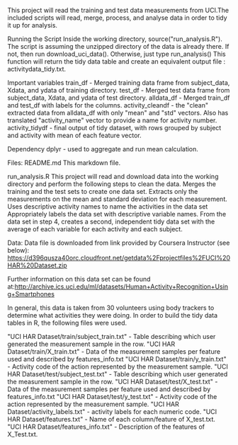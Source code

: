 This project will read the training and test data measurements from UCI.The included scripts will read, merge, process, and analyse data in order to tidy it up for analysis.

Running the Script
Inside the working directory, source("run_analysis.R").
The script is assuming the unzipped directory of the data is already there. 
If not, then run download_uci_data().
Otherwise, just type run_analysis()
This function will return the tidy data table and create an equivalent output file : activitydata_tidy.txt.

Important variables
train_df - Merged training data frame from subject_data, Xdata, and ydata of training directory.
test_df - Merged test data frame from subject_data, Xdata, and ydata of test directory.
alldata_df - Merged train_df and test_df with labels for the columns.
activity_cleandf - the "clean" extracted data from 
alldata_df with only "mean" and "std" vectors.  Also has translated "activity_name" vector to provide a name for activity number.
activity_tidydf - final output of tidy dataset, with rows grouped by subject and activity with mean of each feature vector.

Dependency
dplyr - used to aggregate and run mean calculation.

Files:
README.md
This markdown file.

run_analysis.R
This project will read and download data into the working directory and perform the following steps to clean the data.
Merges the training and the test sets to create one data set.
Extracts only the measurements on the mean and standard deviation for each measurement.
Uses descriptive activity names to name the activities in the data set
Appropriately labels the data set with descriptive variable names.
From the data set in step 4, creates a second, independent tidy data set with the average of each variable for each activity and each subject.

Data:
Data file is downloaded from link provided by Coursera Instructor (see below):
https://d396qusza40orc.cloudfront.net/getdata%2Fprojectfiles%2FUCI%20HAR%20Dataset.zip

Further information on this data set can be found at:http://archive.ics.uci.edu/ml/datasets/Human+Activity+Recognition+Using+Smartphones

In general, this data is taken from 30 volunteers using body trackers to determine what activities they were doing. 
In order to build the tidy data tables in R, the following files were used. 

"UCI HAR Dataset/train/subject_train.txt" - Table describing which user generated the measurement sample in the row.
"UCI HAR Dataset/train/X_train.txt" - Data of the measurement samples per feature used and described by features_info.txt
"UCI HAR Dataset/train/y_train.txt" - Activity code of the action represented by the measurement sample.
"UCI HAR Dataset/test/subject_test.txt" - Table describing which user generated the measurement sample in the row.
"UCI HAR Dataset/test/X_test.txt" - Data of the measurement samples per feature used and described by features_info.txt
"UCI HAR Dataset/test/y_test.txt" - Activity code of the action represented by the measurement sample.
"UCI HAR Dataset/activity_labels.txt" - activity labels for each numeric code.
"UCI HAR Dataset/features.txt" - Name of each column/feature of X_test.txt.
"UCI HAR Dataset/features_info.txt" - Description of the features of X_Test.txt.
